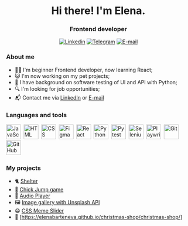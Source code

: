<!-- ## Hi there 👋 -->

<!--
**ElenaBarteneva/ElenaBarteneva** is a ✨ _special_ ✨ repository because its `README.md` (this file) appears on your GitHub profile.

Here are some ideas to get you started:

- 🔭 I’m currently working on ...
- 🌱 I’m currently learning ...
- 👯 I’m looking to collaborate on ...
- 🤔 I’m looking for help with ...
- 💬 Ask me about ...
- 📫 How to reach me: ...
- 😄 Pronouns: ...
- ⚡ Fun fact: ...
-->
<div id='header' align='center'>
<h1>Hi there! I'm Elena.</h1>
<h3>Frontend developer</h3>
</div>
<div id='socials' align='center'><a href='https://linkedin.com/in/elena-barteneva'>
<img src='https://img.shields.io/badge/LinkedIn-blue?style=for-the-badge&logo=linkedin&logoColor=white' alt='Linkedin'></a>
<a href='https://t.me/elenakili'>
<img src='https://img.shields.io/badge/Telegram-blue?style=for-the-badge&logo=telegram&logoColor=white' alt='Telegram'></a>
<a href='mailto:lena.kilian91@gmail.com'>
<img src='https://img.shields.io/badge/Email-blue?style=for-the-badge&logo=email&logoColor=white' alt='E-mail'></a></div>

### About me
- :woman_technologist: I'm beginner Frontend developer, now learning React;
- :smiley_cat: I'm now working on my pet projects;
- :snake: I have background on software testing of UI and API with Python;
- :mag: I'm looking for job opportunities;
- :mailbox_with_mail: Contact me via [LinkedIn](https://linkedin.com/in/elena-barteneva) or [E-mail](mailto:lena.kilian91@gmail.com)

### Languages and tools
<img src="https://cdn.jsdelivr.net/gh/devicons/devicon@latest/icons/javascript/javascript-original.svg" title='JavaScript' width='40' height='40'/>&nbsp;
<img src="https://cdn.jsdelivr.net/gh/devicons/devicon@latest/icons/html5/html5-original-wordmark.svg" title='HTML' width='40' height='40'/>&nbsp;
<img src="https://cdn.jsdelivr.net/gh/devicons/devicon@latest/icons/css3/css3-original-wordmark.svg" title='CSS' width='40' height='40'/>&nbsp;
<img src="https://cdn.jsdelivr.net/gh/devicons/devicon@latest/icons/figma/figma-original.svg" title='Figma' width='40' height='40'/>&nbsp;
<img src="https://cdn.jsdelivr.net/gh/devicons/devicon@latest/icons/react/react-original-wordmark.svg" title='React' width='40' height='40'/>&nbsp;
<img src="https://cdn.jsdelivr.net/gh/devicons/devicon@latest/icons/python/python-original-wordmark.svg" title='Python' width='40' height='40'/>&nbsp;
<img src="https://cdn.jsdelivr.net/gh/devicons/devicon@latest/icons/pytest/pytest-original-wordmark.svg" title='Pytest' width='40' height='40'/>&nbsp;
<img src="https://cdn.jsdelivr.net/gh/devicons/devicon@latest/icons/selenium/selenium-original.svg" title='Selenium' width='40' height='40'/>&nbsp;
<img src="https://cdn.jsdelivr.net/gh/devicons/devicon@latest/icons/playwright/playwright-original.svg" title='Playwright' width='40' height='40'/>&nbsp;
<img src="https://cdn.jsdelivr.net/gh/devicons/devicon@latest/icons/git/git-original-wordmark.svg" title='Git' width='40' height='40'/>&nbsp;
<img src="https://cdn.jsdelivr.net/gh/devicons/devicon@latest/icons/github/github-original-wordmark.svg" title='GitHub' width='40' height='40'/>&nbsp;

### My projects

- :cat2: [Shelter](https://elena-barteneva-shelter.netlify.app/)
- :hatched_chick: [Chick Jump game](https://chick-jump.netlify.app/)
- :musical_note: [Audio Player](https://elena-barteneva-audio-player.netlify.app/)
- :framed_picture: [Image gallery with Unsplash API](https://elena-barteneva-image-gallery.netlify.app/)
- :grin: [CSS Meme Slider](https://elenabarteneva.github.io/cssMemeSlider/cssMemeSlider/index.html)
- :christmas_tree: [https://elenabarteneva.github.io/christmas-shop/christmas-shop/]










